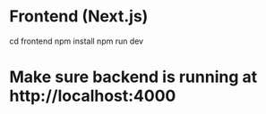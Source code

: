 # Frontend (Next.js)
cd frontend
npm install
npm run dev
# Make sure backend is running at http://localhost:4000
